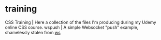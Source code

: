 # training

CSS Training | Here a collection of the files I'm producing during my Udemy online CSS course.
wspush | A simple Websocket "push" example, shamelessly stolen from [ws](https://github.com/websockets/ws)
